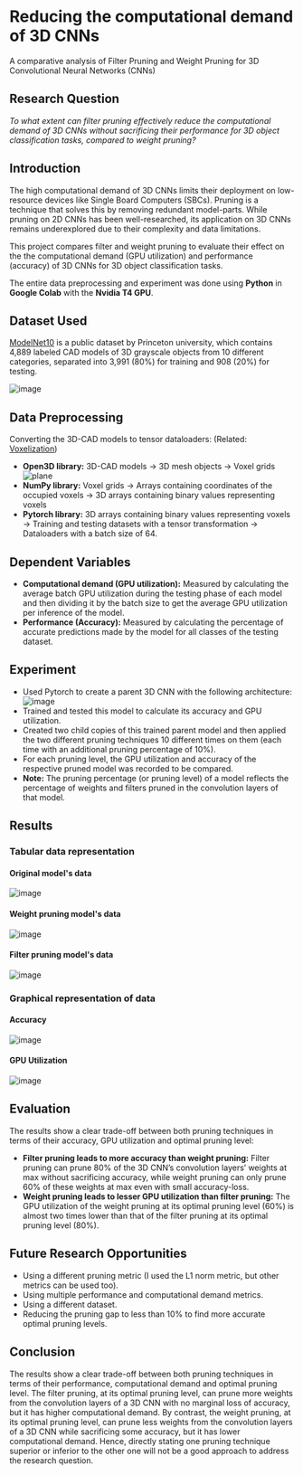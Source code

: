 # Reducing the computational demand of 3D CNNs
A comparative analysis of Filter Pruning and Weight Pruning for 3D Convolutional Neural Networks (CNNs) 

## Research Question
*To what extent can filter pruning effectively reduce the computational demand of 3D CNNs without sacrificing their performance for 3D object classification tasks, compared to weight pruning?*

## Introduction
The high computational demand of 3D CNNs limits their deployment on low-resource devices like Single Board Computers (SBCs). Pruning is a technique that solves this by removing redundant model-parts. While pruning on 2D CNNs has been well-researched, its application on 3D CNNs remains underexplored due to their complexity and data limitations. 

This project compares filter and weight pruning to evaluate their effect on the the computational demand (GPU utilization) and performance (accuracy) of 3D CNNs for 3D object classification tasks.

The entire data preprocessing and experiment was done using **Python** in **Google Colab** with the **Nvidia T4 GPU**.
## Dataset Used
[ModelNet10](https://www.kaggle.com/datasets/balraj98/modelnet10-princeton-3d-object-dataset) is a public dataset by Princeton university, which contains 4,889 labeled CAD models of 3D grayscale objects from 10 different categories, separated into 3,991 (80%) for training and 908 (20%) for testing. 

![image](https://github.com/user-attachments/assets/97b2954e-109f-4598-b716-bb110e8f69dd)
## Data Preprocessing
Converting the 3D-CAD models to tensor dataloaders: (Related: [Voxelization](https://github.com/katifrahim/Voxelization))
- **Open3D library:** 3D-CAD models -> 3D mesh objects -> Voxel grids  ![plane](https://github.com/user-attachments/assets/6cad2ccf-02b2-461e-ba08-d77087308448)
- **NumPy library:** Voxel grids -> Arrays containing coordinates of the occupied voxels -> 3D arrays containing binary values representing voxels
- **Pytorch library:** 3D arrays containing binary values representing voxels -> Training and testing datasets with a tensor transformation -> Dataloaders with a batch size of 64. 
## Dependent Variables
- **Computational demand (GPU utilization):** Measured by calculating the average batch GPU utilization during the testing phase of each model and then dividing it by the batch size to get the average GPU utilization per inference of the model.
- **Performance (Accuracy):** Measured by calculating the percentage of accurate predictions made by the model for all classes of the testing dataset.
## Experiment
- Used Pytorch to create a parent 3D CNN with the following architecture: ![image](https://github.com/user-attachments/assets/083ced96-2536-44a8-abf5-1ab5bf291088)
- Trained and tested this model to calculate its accuracy and GPU utilization.
- Created two child copies of this trained parent model and then applied the two different pruning techniques 10 different times on them (each time with an additional pruning percentage of 10%).
- For each pruning level, the GPU utilization and accuracy of the respective pruned model was recorded to be compared. 
- **Note:** The pruning percentage (or pruning level) of a model reflects the percentage of weights and filters pruned in the convolution layers of that model.
## Results

### Tabular data representation
#### Original model's data
![image](https://github.com/user-attachments/assets/63b25138-67a5-4e7e-91a2-59741790f8c0)
#### Weight pruning model's data
![image](https://github.com/user-attachments/assets/ed902a6c-1617-4eb1-a6b5-c3ab7baa034a)
#### Filter pruning model's data
![image](https://github.com/user-attachments/assets/c7261d31-fbff-4283-a5e5-6ec1aa3e2fbd)
### Graphical representation of data
#### Accuracy
![image](https://github.com/user-attachments/assets/d1b6647c-9367-4763-9e6f-a6c1c73ecfa9)
#### GPU Utilization
![image](https://github.com/user-attachments/assets/39080739-52a0-45de-88d6-8a9f83c62cfc)
## Evaluation
The results show a clear trade-off between both pruning techniques in terms of their accuracy, GPU utilization and optimal pruning level:
- **Filter pruning leads to more accuracy than weight pruning:** Filter pruning can prune 80% of the 3D CNN’s convolution layers’ weights at max without sacrificing accuracy, while weight pruning can only prune 60% of these weights at max even with small accuracy-loss.
- **Weight pruning leads to lesser GPU utilization than filter pruning:** The GPU utilization of the weight pruning at its optimal pruning level (60%) is almost two times lower than that of the filter pruning at its optimal pruning level (80%).
## Future Research Opportunities
- Using a different pruning metric (I used the L1 norm metric, but other metrics can be used too).
- Using multiple performance and computational demand metrics.
- Using a different dataset.
- Reducing the pruning gap to less than 10% to find more accurate optimal pruning levels.
## Conclusion
The results show a clear trade-off between both pruning techniques in terms of their performance, computational demand and optimal pruning level. The filter pruning, at its optimal pruning level, can prune more weights from the convolution layers of a 3D CNN with no marginal loss of accuracy, but it has higher computational demand. By contrast, the weight pruning, at its optimal pruning level, can prune less weights from the convolution layers of a 3D CNN while sacrificing some accuracy, but it has lower computational demand. Hence, directly stating one pruning technique superior or inferior to the other one will not be a good approach to address the research question.
